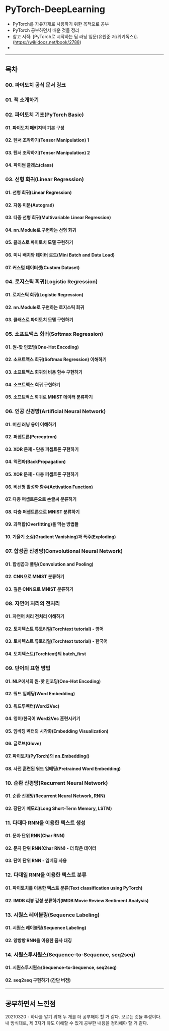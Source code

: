# PyTorch-DeepLearning

* PyTorch를 자유자재로 사용하기 위한 목적으로 공부
* PyTorch 공부하면서 배운 것들 정리
* 참고 서적: [PyTorch로 시작하는 딥 러닝 입문(유원준 저/위키독스)].(https://wikidocs.net/book/2788)
*

---------------------------

## 목차
### 00. 파이토치 공식 문서 링크

### 01. 책 소개하기

### 02. 파이토치 기초(PyTorch Basic)
#### 01. 파이토치 패키지의 기본 구성
#### 02. 텐서 조작하기(Tensor Manipulation) 1
#### 03. 텐서 조작하기(Tensor Manipulation) 2
#### 04. 파이썬 클래스(class)

### 03. 선형 회귀(Linear Regression)
#### 01. 선형 회귀(Linear Regression)
#### 02. 자동 미분(Autograd)
#### 03. 다중 선형 회귀(Multivariable Linear Regression)
#### 04. nn.Module로 구현하는 선형 회귀
#### 05. 클래스로 파이토치 모델 구현하기
#### 06. 미니 배치와 데이터 로드(Mini Batch and Data Load)
#### 07. 커스텀 데이터셋(Custom Dataset)

### 04. 로지스틱 회귀(Logistic Regression)
#### 01. 로지스틱 회귀(Logistic Regression)
#### 02. nn.Module로 구현하는 로지스틱 회귀
#### 03. 클래스로 파이토치 모델 구현하기

### 05. 소프트맥스 회귀(Softmax Regression)
#### 01. 원-핫 인코딩(One-Hot Encoding)
#### 02. 소프트맥스 회귀(Softmax Regression) 이해하기
#### 03. 소프트맥스 회귀의 비용 함수 구현하기
#### 04. 소프트맥스 회귀 구현하기
#### 05. 소프트맥스 회귀로 MNIST 데이터 분류하기

### 06. 인공 신경망(Artificial Neural Network)
#### 01. 머신 러닝 용어 이해하기
#### 02. 퍼셉트론(Perceptron)
#### 03. XOR 문제 - 단층 퍼셉트론 구현하기
#### 04. 역전파(BackPropagation)
#### 05. XOR 문제 - 다층 퍼셉트론 구현하기
#### 06. 비선형 활성화 함수(Activation Function)
#### 07. 다층 퍼셉트론으로 손글씨 분류하기
#### 08. 다층 퍼셉트론으로 MNIST 분류하기
#### 09. 과적합(Overfitting)을 막는 방법들
#### 10. 기울기 소실(Gradient Vanishing)과 폭주(Exploding)

### 07. 합성곱 신경망(Convolutional Neural Network)
#### 01. 합성곱과 풀링(Convolution and Pooling)
#### 02. CNN으로 MNIST 분류하기
#### 03. 깊은 CNN으로 MNIST 분류하기

### 08. 자연어 처리의 전처리
#### 01. 자연어 처리 전처리 이해하기
#### 02. 토치텍스트 튜토리얼(Torchtext tutorial) - 영어
#### 03. 토치텍스트 튜토리얼(Torchtext tutorial) - 한국어
#### 04. 토치텍스트(Torchtext)의 batch_first

### 09. 단어의 표현 방법
#### 01. NLP에서의 원-핫 인코딩(One-Hot Encoding)
#### 02. 워드 임베딩(Word Embedding)
#### 03. 워드투벡터(Word2Vec)
#### 04. 영어/한국어 Word2Vec 훈련시키기
#### 05. 임베딩 벡터의 시각화(Embedding Visualization)
#### 06. 글로브(Glove)
#### 07. 파이토치(PyTorch)의 nn.Embedding()
#### 08. 사전 훈련된 워드 임베딩(Pretrained Word Embedding)

### 10. 순환 신경망(Recurrent Neural Network)
#### 01. 순환 신경망(Recurrent Neural Network, RNN)
#### 02. 장단기 메모리(Long Short-Term Memory, LSTM)

### 11. 다대다 RNN을 이용한 텍스트 생성
#### 01. 문자 단위 RNN(Char RNN)
#### 02. 문자 단위 RNN(Char RNN) - 더 많은 데이터
#### 03. 단어 단위 RNN - 임베딩 사용

### 12. 다대일 RNN을 이용한 텍스트 분류
#### 01. 파이토치를 이용한 텍스트 분류(Text classification using PyTorch)
#### 02. IMDB 리뷰 감성 분류하기(IMDB Movie Review Sentiment Analysis)

### 13. 시퀀스 레이블링(Sequence Labeling)
#### 01. 시퀀스 레이블링(Sequence Labeling)
#### 02. 양방향 RNN을 이용한 품사 태깅

### 14. 시퀀스투시퀀스(Sequence-to-Sequence, seq2seq)
#### 01. 시퀀스투시퀀스(Sequence-to-Sequence, seq2seq)
#### 02. seq2seq 구현하기 (간단 버전)

---------------------------

## 공부하면서 느낀점
20210320 - 하나를 알기 위해 두 개를 더 공부해야 할 거 같다. 모르는 것들 투성이다. 내 방식대로, 제 3자가 봐도 이해할 수 있게 공부한 내용을 정리해야 할 거 같다.

